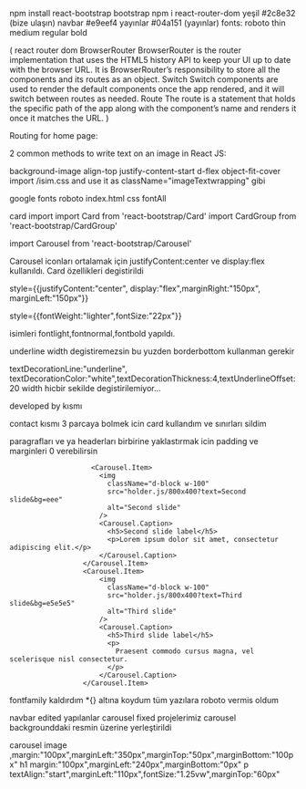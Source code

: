 npm install react-bootstrap bootstrap
npm i react-router-dom
yeşil #2c8e32  (bize ulaşın)
navbar #e9eef4
yayınlar #04a151 (yayınlar)
fonts: roboto thin medium regular bold

( react router dom
BrowserRouter
BrowserRouter is the router implementation that uses the HTML5 history API to keep your UI up to date with the browser URL.
It is BrowserRouter’s responsibility to store all the components and its routes as an object.
Switch
Switch components are used to render the default components once the app rendered, and it will switch between routes as needed.
Route
The route is a statement that holds the specific path of the app along with the component’s name and renders it once it matches the URL.
)

Routing for home page:
<!-- <BrowserRouter>
      <Routes>
      <Route path="/home" element={<Home />} />
        <Route path="/" element={<Navigate replace to="/home" />} />    
      </Routes>
    </BrowserRouter> -->

2 common methods to write text on an image in React JS:

background-image align-top justify-content-start d-flex object-fit-cover
 import /isim.css and use it as className="imageTextwrapping" gibi

 google fonts roboto index.html css fontAll

 card import
 import Card from 'react-bootstrap/Card'
 import CardGroup from 'react-bootstrap/CardGroup'

  <!-- <Card>
        <Card.Img variant="top"  />
        <Card.Body>
          <Card.Title>Yüksek Lisans ve Lisans Öğrencileri</Card.Title>
          <Card.Text>
            This is a wider card with supporting text below as a natural lead-in
            to additional content. This content is a little bit longer.
          </Card.Text>
        </Card.Body>
        <Card.Footer>
          <small className="text-muted">Last updated 3 mins ago</small>
        </Card.Footer>
      </Card> -->

import Carousel from 'react-bootstrap/Carousel'

 <!-- <Carousel variant="dark" className="a" style={{justifyContent:"center", display:"flex",margin:"50"}}>
                    <Carousel.Item>
                        <img src={iconeye} alt="First slide" style={{width:"5%", display:"flex", margin:"auto"}}/>
                        <Carousel.Caption>
                          <h1>Bilgisayarlı Görü</h1>
                          <p>Farklı alanlardaki çeşitli ihtiyaçlar için derin öğrenme modellerine dayalı nesne tanımlama sistemleri geliştiriyoruz.
                            Bilgisayarlı görü ekibimiz, görüntü, video ve akış girdileri üzerindeki nesneleri algılamak ve tespit etmek için
                            çeşitli modüler çözümler geliştirmektir.
                          </p>
                        </Carousel.Caption>
                    </Carousel.Item>
  </Carousel> -->

  Carousel iconları ortalamak için justifyContent:center ve display:flex kullanıldı.
  Card özellikleri degistirildi
  <!-- cardların ortalanması -->
  style={{justifyContent:"center", display:"flex",marginRight:"150px", marginLeft:"150px"}}
  <!-- textlerin özellikleri -->
  style={{fontWeight:"lighter",fontSize:"22px"}} 
  <!-- css fontların özellikleri degistirildi -->
  isimleri fontlight,fontnormal,fontbold yapıldı.

  underline width degistiremezsin bu yuzden borderbottom kullanman gerekir
  <!-- border-bottom: 1px solid red;
    padding: 0 0 4px; -->
  textDecorationLine:"underline", textDecorationColor:"white",textDecorationThickness:4,textUnderlineOffset:20
  width hicbir sekilde degistirilemiyor...

  developed by kısmı
  <!-- <div style={{backgroundColor:"#2c8e32", width:"auto",paddingTop:"20px",paddingBottom:"10px"}}> -->
  contact kısmı 3 parcaya bolmek icin card kullandım ve sınırları sildim 

paragrafları ve ya headerları birbirine yaklastırmak icin padding ve marginleri 0 verebilirsin 

                        <Carousel.Item>
                          <img
                            className="d-block w-100"
                            src="holder.js/800x400?text=Second slide&bg=eee"
                            alt="Second slide"
                          />
                          <Carousel.Caption>
                            <h5>Second slide label</h5>
                            <p>Lorem ipsum dolor sit amet, consectetur adipiscing elit.</p>
                          </Carousel.Caption>
                      </Carousel.Item>
                      <Carousel.Item>
                          <img
                            className="d-block w-100"
                            src="holder.js/800x400?text=Third slide&bg=e5e5e5"
                            alt="Third slide"
                          />
                          <Carousel.Caption>
                            <h5>Third slide label</h5>
                            <p>
                              Praesent commodo cursus magna, vel scelerisque nisl consectetur.
                            </p>
                          </Carousel.Caption>
                      </Carousel.Item>

fontfamily kaldırdım *{} altına koydum tüm yazılara roboto vermis oldum

<!-- <br> </br> alt satıra geçirir -->
navbar edited
yapılanlar carousel fixed
projelerimiz carousel backgrounddaki resmin üzerine yerleştirildi

carousel image
,margin:"100px",marginLeft:"350px",marginTop:"50px",marginBottom:"100px"
h1
margin:"100px",marginLeft:"240px",marginBottom:"0px"
p
textAlign:"start",marginLeft:"110px",fontSize:"1.25vw",marginTop:"60px"